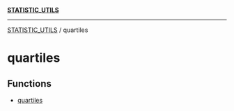[**STATISTIC_UTILS**](../README.md)

***

[STATISTIC_UTILS](../README.md) / quartiles

# quartiles

## Functions

- [quartiles](functions/quartiles.md)
